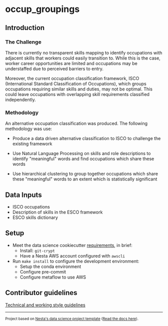 # occup_groupings

## Introduction

### The Challenge

There is currently no transparent skills mapping to identify occupations with adjacent skills that workers could easily transition to. While this is the case, worker career opportunities are limited and occupations may be understaffed due to perceived barriers to entry.

Moreover, the current occupation classification framework, ISCO (International Standard Classification of Occupations), which groups occupations requiring similar skills and duties, may not be optimal. This could leave occupations with overlapping skill
requirements classified independently.

### Methodology

An alternative occupation classification was produced. The following methodology was use:

- Produce a data driven alternative classification to ISCO to challenge the existing framework

- Use Natural Language Processing on skills and role descriptions to identify "meaningful" words and find occupations which share these words

- Use hierarchical clustering to group together occupations which share these "meaningful" words to an extent which is statistically significant

## Data Inputs

- ISCO occupations
- Description of skills in the ESCO framework
- ESCO skills dictionary

## Setup

- Meet the data science cookiecutter [requirements](http://nestauk.github.io/ds-cookiecutter), in brief:
  - Install: `git-crypt`
  - Have a Nesta AWS account configured with `awscli`
- Run `make install` to configure the development environment:
  - Setup the conda environment
  - Configure pre-commit
  - Configure metaflow to use AWS

## Contributor guidelines

[Technical and working style guidelines](https://github.com/nestauk/ds-cookiecutter/blob/master/GUIDELINES.md)

---

<small><p>Project based on <a target="_blank" href="https://github.com/nestauk/ds-cookiecutter">Nesta's data science project template</a>
(<a href="http://nestauk.github.io/ds-cookiecutter">Read the docs here</a>).
</small>
